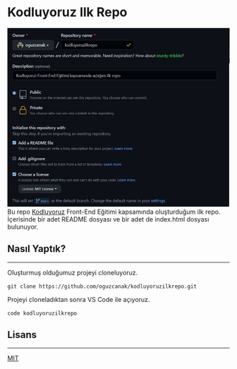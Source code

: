 # Kodluyoruz Ilk Repo
![Image](https://github.com/oguzcanak/kodluyoruzilkrepo/blob/main/ilkrepogorsel.jpg?raw=true)
Bu repo [Kodluyoruz](https://www.kodluyoruz.org) Front-End Eğitimi kapsamında oluşturduğum ilk repo. İçerisinde bir adet README dosyası ve bir adet de index.html dosyası bulunuyor.

## Nasıl Yaptık?
---
Oluşturmuş olduğumuz projeyi cloneluyoruz.
```
git clone https://github.com/oguzcanak/kodluyoruzilkrepo.git
```
Projeyi cloneladıktan sonra VS Code ile açıyoruz.
```
code kodluyoruzilkrepo
```
## Lisans
---
[MIT](https://choosealicense.com/licenses/mit/)
